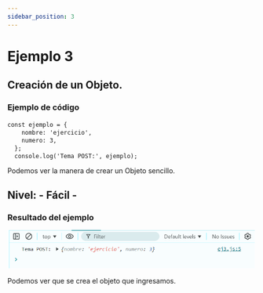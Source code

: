 ```yaml
---
sidebar_position: 3
---
```


# Ejemplo 3

## Creación de un Objeto.

### Ejemplo de código

```
const ejemplo = {
    nombre: 'ejercicio',
    numero: 3,
  };
  console.log('Tema POST:', ejemplo);
```
Podemos ver la manera de crear un Objeto sencillo.

## Nivel: - Fácil -

### Resultado del ejemplo
![Texto alternativo](img/ej3.png)

Podemos ver que se crea el objeto que ingresamos.